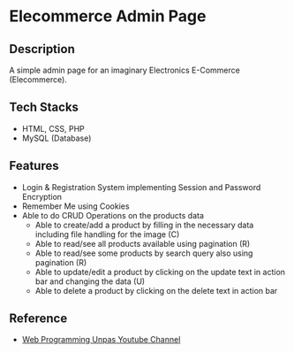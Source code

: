 # Elecommerce Admin Page

## Description
A simple admin page for an imaginary Electronics E-Commerce (Elecommerce).

## Tech Stacks
- HTML, CSS, PHP
- MySQL (Database)

## Features
- Login & Registration System implementing Session and Password Encryption
- Remember Me using Cookies
- Able to do CRUD Operations on the products data
    - Able to create/add a product by filling in the necessary data including file handling for the image (C)
    - Able to read/see all products available using pagination (R)
    - Able to read/see some products by search query also using pagination (R)
    - Able to update/edit a product by clicking on the update text in action bar and changing the data (U)
    - Able to delete a product by clicking on the delete text in action bar

## Reference
- [Web Programming Unpas Youtube Channel](https://www.youtube.com/@sandhikagalihWPU)
